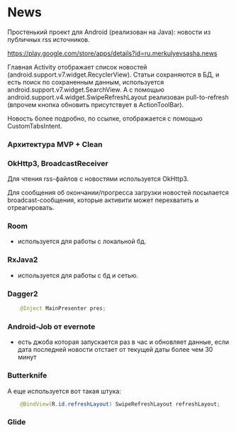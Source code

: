 
# News

Простенький проект для Android (реализован на Java): новости из публичных rss источников.

https://play.google.com/store/apps/details?id=ru.merkulyevsasha.news

Главная Activity отображает список новостей (android.support.v7.widget.RecyclerView).
Статьи сохраняются в БД, и есть поиск по сохраненным данным, используется android.support.v7.widget.SearchView.
А с помощью android.support.v4.widget.SwipeRefreshLayout реализован pull-to-refresh (впрочем кнопка обновить присутствует в ActionToolBar).

Новость более подробно, по ссылке, отображается с помощью CustomTabsIntent. 

### Архитектура MVP + Clean 


### OkHttp3, BroadcastReceiver

Для чтения rss-файлов с новостями используется OkHttp3.

Для сообщения об окончании/прогресса загрузки новостей посылается broadcast-сообщения, которые активити может перехватить и отреагировать.

### Room
- используется для работы с локальной бд.

### RxJava2
- используется для работы с бд и сетью.

### Dagger2

```java
    @Inject MainPresenter pres;
```  

### Android-Job от evernote
- есть джоба которая запускается раз в час и обновляет данные, если дата последней новости отстает от текущей даты более чем 30 минут

### Butterknife

А еще используется вот такая штука:
```java
    @BindView(R.id.refreshLayout) SwipeRefreshLayout refreshLayout;
```  
### Glide

